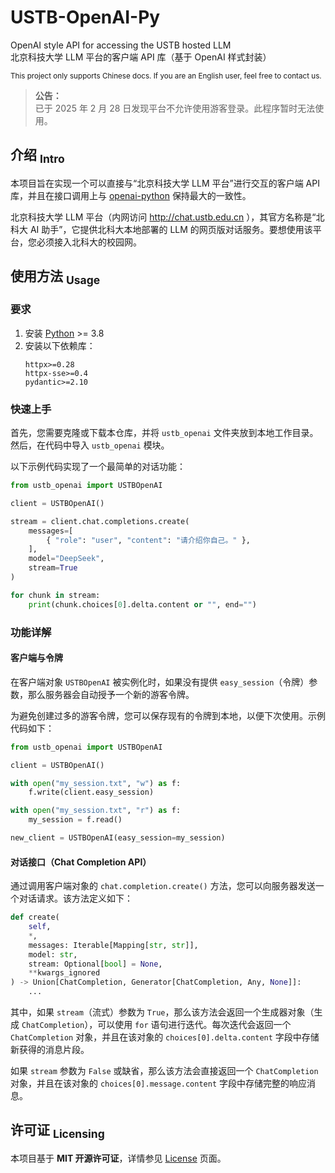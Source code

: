 USTB-OpenAI-Py
==========
OpenAI style API for accessing the USTB hosted LLM  
北京科技大学 LLM 平台的客户端 API 库（基于 OpenAI 样式封装）

<sup> This project only supports Chinese docs. If you are an English user, feel free to contact us. </sup>

> **公告：**  
> 已于 2025 年 2 月 28 日发现平台不允许使用游客登录。此程序暂时无法使用。

## 介绍 <sub>Intro</sub>

本项目旨在实现一个可以直接与“北京科技大学 LLM 平台”进行交互的客户端 API 库，并且在接口调用上与 [openai-python](https://github.com/openai/openai-python) 保持最大的一致性。

北京科技大学 LLM 平台（内网访问 http://chat.ustb.edu.cn ），其官方名称是“北科大 AI 助手”，它提供北科大本地部署的 LLM 的网页版对话服务。要想使用该平台，您必须接入北科大的校园网。

## 使用方法 <sub>Usage</sub>

### 要求

1. 安装 [Python](https://www.python.org) >= 3.8
2. 安装以下依赖库：
   ```
   httpx>=0.28
   httpx-sse>=0.4
   pydantic>=2.10
   ```

### 快速上手

首先，您需要克隆或下载本仓库，并将 `ustb_openai` 文件夹放到本地工作目录。然后，在代码中导入 `ustb_openai` 模块。

以下示例代码实现了一个最简单的对话功能：

```python
from ustb_openai import USTBOpenAI

client = USTBOpenAI()

stream = client.chat.completions.create(
    messages=[
        { "role": "user", "content": "请介绍你自己。" },
    ],
    model="DeepSeek",
    stream=True
)

for chunk in stream:
    print(chunk.choices[0].delta.content or "", end="")
```

### 功能详解

#### 客户端与令牌

在客户端对象 `USTBOpenAI` 被实例化时，如果没有提供 `easy_session`（令牌）参数，那么服务器会自动授予一个新的游客令牌。

为避免创建过多的游客令牌，您可以保存现有的令牌到本地，以便下次使用。示例代码如下：

```python
from ustb_openai import USTBOpenAI

client = USTBOpenAI()

with open("my_session.txt", "w") as f:
    f.write(client.easy_session)

with open("my_session.txt", "r") as f:
    my_session = f.read()

new_client = USTBOpenAI(easy_session=my_session)
```

#### 对话接口（Chat Completion API）

通过调用客户端对象的 `chat.completion.create()` 方法，您可以向服务器发送一个对话请求。该方法定义如下：

```python
def create(
    self,
    *,
    messages: Iterable[Mapping[str, str]],
    model: str,
    stream: Optional[bool] = None,
    **kwargs_ignored
) -> Union[ChatCompletion, Generator[ChatCompletion, Any, None]]:
    ...
```

其中，如果 `stream`（流式）参数为 `True`，那么该方法会返回一个生成器对象（生成 `ChatCompletion`），可以使用 `for` 语句进行迭代。每次迭代会返回一个 `ChatCompletion` 对象，并且在该对象的 `choices[0].delta.content` 字段中存储新获得的消息片段。

如果 `stream` 参数为 `False` 或缺省，那么该方法会直接返回一个 `ChatCompletion` 对象，并且在该对象的 `choices[0].message.content` 字段中存储完整的响应消息。

## 许可证 <sub>Licensing</sub>

本项目基于 **MIT 开源许可证**，详情参见 [License](https://github.com/isHarryh/USTB-OpenAI-Py/blob/main/LICENSE) 页面。
